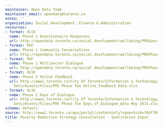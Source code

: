 ```yaml
---
maintainer: Open Data Team
maintainer_email: opendata@toronto.ca
notes: ''
organization: Social Development, Finance & Administration
resources:
- format: XLSX
  name: Phase 1 Questionnaire Responses
  url: http://opendata.toronto.ca/social.development/wellbeing/PRSQuestionnaireResponses.xlsx
- format: PDF
  name: Phase 1 Community Conversations
  url: http://opendata.toronto.ca/social.development/wellbeing/PRSPhase1CommunityConversations.pdf
- format: PDF
  name: Phase 1 Multisector Dialogue
  url: http://opendata.toronto.ca/social.development/wellbeing/PRSPhase1MultisectorDialogueFIN.pdf
- format: XLSX
  name: Phase 2 Online Feedback
  url: http://www1.toronto.ca/City Of Toronto/Information & Technology/Open Data/Data
    Sets/Assets/Files/PRS Phase Two Online_Feedback_Data.xlsx
- format: XLSX
  name: Phase 2 Days of Dialogue
  url: http://www1.toronto.ca/City Of Toronto/Information & Technology/Open Data/Data
    Sets/Assets/Files/PRS Phase Two Days_of_Dialogue_data May 2015.xlsx
schema: default
source: http://www1.toronto.ca/wps/portal/contentonly?vgnextoid=769f7897e2a7b410VgnVCM10000071d60f89RCRD&vgnextchannel=1a66e03bb8d1e310VgnVCM10000071d60f89RCRD
title: Poverty Reduction Strategy Consultation - Qualitative Input
---
```

